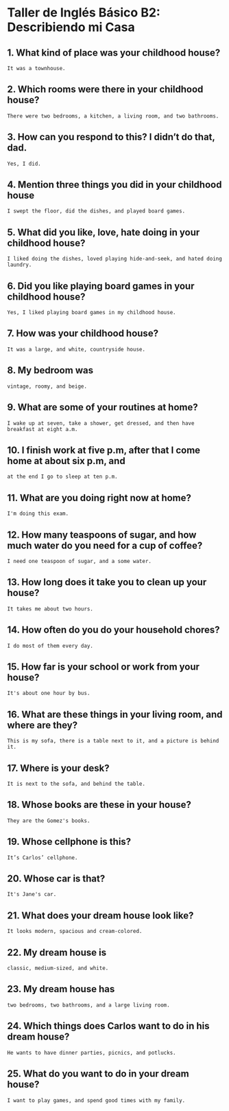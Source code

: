 # Taller de Inglés Básico B2: Describiendo mi Casa

## 1. What kind of place was your childhood house?
    It was a townhouse.

## 2. Which rooms were there in your childhood house?
    There were two bedrooms, a kitchen, a living room, and two bathrooms.

## 3. How can you respond to this? I didn’t do that, dad.
    Yes, I did.

## 4. Mention three things you did in your childhood house
    I swept the floor, did the dishes, and played board games.

## 5. What did you like, love, hate doing in your childhood house?
    I liked doing the dishes, loved playing hide-and-seek, and hated doing laundry.

## 6. Did you like playing board games in your childhood house?
    Yes, I liked playing board games in my childhood house.

## 7. How was your childhood house?
    It was a large, and white, countryside house.

## 8. My bedroom was
    vintage, roomy, and beige.

## 9. What are some of your routines at home?
    I wake up at seven, take a shower, get dressed, and then have breakfast at eight a.m.

## 10. I finish work at five p.m, after that I come home at about six p.m, and
    at the end I go to sleep at ten p.m.

## 11. What are you doing right now at home?
    I'm doing this exam.

## 12. How many teaspoons of sugar, and how much water do you need for a cup of coffee?
    I need one teaspoon of sugar, and a some water.

## 13. How long does it take you to clean up your house?
    It takes me about two hours.

## 14. How often do you do your household chores?
    I do most of them every day.

## 15. How far is your school or work from your house?
    It's about one hour by bus.

## 16.  What are these things in your living room, and where are they?
    This is my sofa, there is a table next to it, and a picture is behind it.

## 17. Where is your desk?
    It is next to the sofa, and behind the table.

## 18. Whose books are these in your house?
    They are the Gomez's books.

## 19. Whose cellphone is this?
    It’s Carlos’ cellphone.

## 20. Whose car is that?
    It's Jane's car.

## 21. What does your dream house look like?
    It looks modern, spacious and cream-colored.

## 22. My dream house is
    classic, medium-sized, and white.

## 23. My dream house has
    two bedrooms, two bathrooms, and a large living room.

## 24. Which things does Carlos want to do in his dream house?
    He wants to have dinner parties, picnics, and potlucks.

## 25. What do you want to do in your dream house?
    I want to play games, and spend good times with my family.
